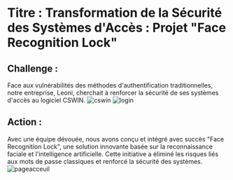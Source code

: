 # Titre : Transformation de la Sécurité des Systèmes d'Accès : Projet "Face Recognition Lock"

## Challenge : 
Face aux vulnérabilités des méthodes d'authentification traditionnelles, notre entreprise, Leoni, cherchait à renforcer la sécurité de ses systèmes d'accès au logiciel CSWIN.
![cswin](https://github.com/Bader-dine/Face-Recognition-Lock/assets/121392319/45684f82-2c49-4e7d-8a32-77dac4aca940)
![login](https://github.com/Bader-dine/Face-Recognition-Lock/assets/121392319/f1b398f8-9794-47cf-89a6-1a9c430f796b)

## Action : 
Avec une équipe dévouée, nous avons conçu et intégré avec succès "Face Recognition Lock", une solution innovante basée sur la reconnaissance faciale et l'intelligence artificielle. Cette initiative a éliminé les risques liés aux mots de passe classiques et renforcé la sécurité des systèmes.
![pageacceuil](https://github.com/Bader-dine/Face-Recognition-Lock/assets/121392319/1b5e121d-3983-49bc-910d-974d96629cf6)

